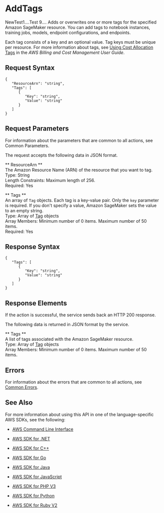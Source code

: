 # AddTags<a name="API_AddTags"></a>

NewTest1....Test 9.... Adds or overwrites one or more tags for the specified Amazon SageMaker resource\. You can add tags to notebook instances, training jobs, models, endpoint configurations, and endpoints\. 

Each tag consists of a key and an optional value\. Tag keys must be unique per resource\. For more information about tags, see [Using Cost Allocation Tags](http://docs.aws.amazon.com/awsaccountbilling/latest/aboutv2/cost-alloc-tags.html#allocation-what) in the *AWS Billing and Cost Management User Guide*\. 

## Request Syntax<a name="API_AddTags_RequestSyntax"></a>

```
{
   "ResourceArn": "string",
   "Tags": [ 
      { 
         "Key": "string",
         "Value": "string"
      }
   ]
}
```

## Request Parameters<a name="API_AddTags_RequestParameters"></a>

For information about the parameters that are common to all actions, see Common Parameters\.

The request accepts the following data in JSON format\.

 ** ResourceArn **   
The Amazon Resource Name \(ARN\) of the resource that you want to tag\.   
Type: String  
Length Constraints: Maximum length of 256\.  
Required: Yes

 ** Tags **   
An array of `Tag` objects\. Each tag is a key\-value pair\. Only the `key` parameter is required\. If you don't specify a value, Amazon SageMaker sets the value to an empty string\.   
Type: Array of [Tag](API_Tag.md) objects  
Array Members: Minimum number of 0 items\. Maximum number of 50 items\.  
Required: Yes

## Response Syntax<a name="API_AddTags_ResponseSyntax"></a>

```
{
   "Tags": [ 
      { 
         "Key": "string",
         "Value": "string"
      }
   ]
}
```

## Response Elements<a name="API_AddTags_ResponseElements"></a>

If the action is successful, the service sends back an HTTP 200 response\.

The following data is returned in JSON format by the service\.

 ** Tags **   
A list of tags associated with the Amazon SageMaker resource\.  
Type: Array of [Tag](API_Tag.md) objects  
Array Members: Minimum number of 0 items\. Maximum number of 50 items\.

## Errors<a name="API_AddTags_Errors"></a>

For information about the errors that are common to all actions, see [Common Errors](CommonErrors.md)\.

## See Also<a name="API_AddTags_SeeAlso"></a>

For more information about using this API in one of the language\-specific AWS SDKs, see the following:

+  [AWS Command Line Interface](http://docs.aws.amazon.com/goto/aws-cli/sagemaker-2017-07-24/AddTags) 

+  [AWS SDK for \.NET](http://docs.aws.amazon.com/goto/DotNetSDKV3/sagemaker-2017-07-24/AddTags) 

+  [AWS SDK for C\+\+](http://docs.aws.amazon.com/goto/SdkForCpp/sagemaker-2017-07-24/AddTags) 

+  [AWS SDK for Go](http://docs.aws.amazon.com/goto/SdkForGoV1/sagemaker-2017-07-24/AddTags) 

+  [AWS SDK for Java](http://docs.aws.amazon.com/goto/SdkForJava/sagemaker-2017-07-24/AddTags) 

+  [AWS SDK for JavaScript](http://docs.aws.amazon.com/goto/AWSJavaScriptSDK/sagemaker-2017-07-24/AddTags) 

+  [AWS SDK for PHP V3](http://docs.aws.amazon.com/goto/SdkForPHPV3/sagemaker-2017-07-24/AddTags) 

+  [AWS SDK for Python](http://docs.aws.amazon.com/goto/boto3/sagemaker-2017-07-24/AddTags) 

+  [AWS SDK for Ruby V2](http://docs.aws.amazon.com/goto/SdkForRubyV2/sagemaker-2017-07-24/AddTags) 
